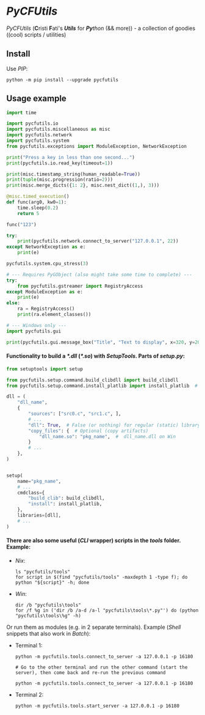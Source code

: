 # *PyCFUtils*

*PyCFUtils* (**C**risti **F**ati's ***Utils*** for ***Py**thon* (&& more)) - a collection of goodies ((cool) scripts / utilities)


## Install

Use *PIP*:

```shell
python -m pip install --upgrade pycfutils
```


## Usage example

```python
import time

import pycfutils.io
import pycfutils.miscellaneous as misc
import pycfutils.network
import pycfutils.system
from pycfutils.exceptions import ModuleException, NetworkException

print("Press a key in less than one second...")
print(pycfutils.io.read_key(timeout=1))

print(misc.timestamp_string(human_readable=True))
print(tuple(misc.progression(ratio=2)))
print(misc.merge_dicts({1: 2}, misc.nest_dict((1,), 3)))

@misc.timed_execution()
def func(arg0, kw0=1):
    time.sleep(0.2)
    return 5

func("123")

try:
    print(pycfutils.network.connect_to_server("127.0.0.1", 22))
except NetworkException as e:
    print(e)

pycfutils.system.cpu_stress(3)

# --- Requires PyGObject (also might take some time to complete) ---
try:
    from pycfutils.gstreamer import RegistryAccess
except ModuleException as e:
    print(e)
else:
    ra = RegistryAccess()
    print(ra.element_classes())

# --- Windows only ---
import pycfutils.gui

print(pycfutils.gui.message_box("Title", "Text to display", x=320, y=200))
```

#### Functionality to build a *\*.dll* (*\*.so*) with *SetupTools*. Parts of *setup.py*:

```python
from setuptools import setup

from pycfutils.setup.command.build_clibdll import build_clibdll
from pycfutils.setup.command.install_platlib import install_platlib  # Optional

dll = (
    "dll_name",
    {
        "sources": ["src0.c", "src1.c", ],
        # ...
        "dll": True,  # False (or nothing) for regular (static) library
        "copy_files": {  # Optional (copy artifacts)
            "dll_name.so": "pkg_name",  #  dll_name.dll on Win
        }
        # ...
    },
)


setup(
    name="pkg_name",
    # ...
    cmdclass={
        "build_clib": build_clibdll,
        "install": install_platlib,
    },
    libraries=[dll],
    # ...
)
```

#### There are also some useful (*CLI* wrapper) scripts in the *tools* folder. Example:

- *Nix*:

    ```shell
    ls "pycfutils/tools"
    for script in $(find "pycfutils/tools" -maxdepth 1 -type f); do python "${script}" -h; done
    ```

- *Win*:

    ```batchfile
    dir /b "pycfutils\tools"
    for /f %g in ('dir /b /a-d /a-l "pycfutils\tools\*.py"') do (python "pycfutils\tools\%g" -h)
    ```

Or run them as modules (e.g. in 2 separate terminals). Example (*Shell* snippets that also work in *Batch*):

- Terminal 1:

    ```shell
    python -m pycfutils.tools.connect_to_server -a 127.0.0.1 -p 16180

    # Go to the other terminal and run the other command (start the server), then come back and re-run the previous command

    python -m pycfutils.tools.connect_to_server -a 127.0.0.1 -p 16180
    ```

- Terminal 2:

    ```shell
    python -m pycfutils.tools.start_server -a 127.0.0.1 -p 16180
    ```
